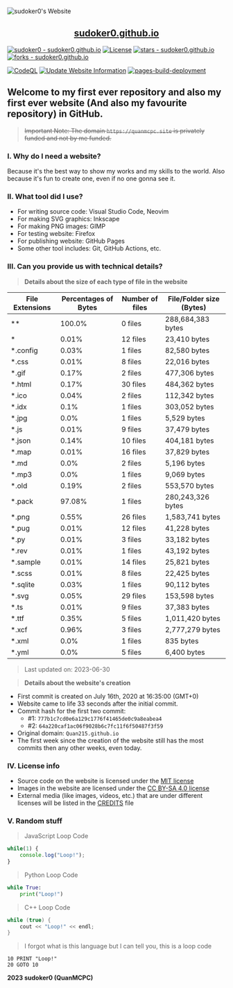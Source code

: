 <h1 style="text-align: center"></h1>

![sudoker0's Website](https://sudoker0.github.io/website/image/social_preview.png)

<p align="center">
    <a href="https://sudoker0.github.io">
        <h2 align="center">sudoker0.github.io</h2>
    </a>
</p>

[![sudoker0 - sudoker0.github.io](https://img.shields.io/static/v1?label=sudoker0&message=sudoker0.github.io&color=red&logo=github)](https://github.com/sudoker0/sudoker0.github.io)
[![License](https://img.shields.io/badge/License-MIT-red)](#-license)
[![stars - sudoker0.github.io](https://img.shields.io/github/stars/sudoker0/sudoker0.github.io?style=social)](https://github.com/sudoker0/sudoker0.github.io)
[![forks - sudoker0.github.io](https://img.shields.io/github/forks/sudoker0/sudoker0.github.io?style=social)](https://github.com/sudoker0/sudoker0.github.io)

[![CodeQL](https://github.com/sudoker0/sudoker0.github.io/actions/workflows/codeql-analysis.yml/badge.svg)](https://github.com/sudoker0/sudoker0.github.io/actions/workflows/codeql-analysis.yml)
[![Update Website Information](https://github.com/sudoker0/sudoker0.github.io/actions/workflows/update_site_info.yml/badge.svg)](https://github.com/sudoker0/sudoker0.github.io/actions/workflows/main.yml)
[![pages-build-deployment](https://github.com/sudoker0/sudoker0.github.io/actions/workflows/pages/pages-build-deployment/badge.svg)](https://github.com/sudoker0/sudoker0.github.io/actions/workflows/pages/pages-build-deployment)

## Welcome to my first ever repository and also my first ever website (And also my favourite repository) in GitHub.

> ~~Important Note: The domain `https://quanmcpc.site` is privately funded and not by me funded.~~

### I. Why do I need a website?
Because it's the best way to show my works and my skills to the world. Also because it's fun to create one, even if no one gonna see it.

### II. What tool did I use?
- For writing source code: Visual Studio Code, Neovim
- For making SVG graphics: Inkscape
- For making PNG images: GIMP
- For testing website: Firefox
- For publishing website: GitHub Pages
- Some other tool includes: Git, GitHub Actions, etc.

### III. Can you provide us with technical details?

> **Details about the size of each type of file in the website**
<!--python_data_start-->
File Extensions | Percentages of Bytes | Number of files | File/Folder size (Bytes)
----------------|--------------------- |-----------------|--------------------------
\*\* | 100.0% | 0 files | 288,684,383 bytes
\* | 0.01% | 12 files | 23,410 bytes
\*.config | 0.03% | 1 files | 82,580 bytes
\*.css | 0.01% | 8 files | 22,016 bytes
\*.gif | 0.17% | 2 files | 477,306 bytes
\*.html | 0.17% | 30 files | 484,362 bytes
\*.ico | 0.04% | 2 files | 112,342 bytes
\*.idx | 0.1% | 1 files | 303,052 bytes
\*.jpg | 0.0% | 1 files | 5,529 bytes
\*.js | 0.01% | 9 files | 37,479 bytes
\*.json | 0.14% | 10 files | 404,181 bytes
\*.map | 0.01% | 16 files | 37,829 bytes
\*.md | 0.0% | 2 files | 5,196 bytes
\*.mp3 | 0.0% | 1 files | 9,069 bytes
\*.old | 0.19% | 2 files | 553,570 bytes
\*.pack | 97.08% | 1 files | 280,243,326 bytes
\*.png | 0.55% | 26 files | 1,583,741 bytes
\*.pug | 0.01% | 12 files | 41,228 bytes
\*.py | 0.01% | 3 files | 33,182 bytes
\*.rev | 0.01% | 1 files | 43,192 bytes
\*.sample | 0.01% | 14 files | 25,821 bytes
\*.scss | 0.01% | 8 files | 22,425 bytes
\*.sqlite | 0.03% | 1 files | 90,112 bytes
\*.svg | 0.05% | 29 files | 153,598 bytes
\*.ts | 0.01% | 9 files | 37,383 bytes
\*.ttf | 0.35% | 5 files | 1,011,420 bytes
\*.xcf | 0.96% | 3 files | 2,777,279 bytes
\*.xml | 0.0% | 1 files | 835 bytes
\*.yml | 0.0% | 5 files | 6,400 bytes
> Last updated on: 2023-06-30
<!--python_data_stop-->

> **Details about the website's creation**
- First commit is created on July 16th, 2020 at 16:35:00 (GMT+0)
- Website came to life 33 seconds after the initial commit.
- Commit hash for the first two commit:
    - #1: `777b1c7cd0e6a129c1776f41465de0c9a8eabea4`
    - #2: `64a220caf1ac06f9028b6c7fc11f6f50487f3f59`
- Original domain: `Quan215.github.io`
- The first week since the creation of the website still has the most commits then any other weeks, even today.

### IV. License info
- Source code on the website is licensed under the [MIT license](/LICENSE)
- Images in the website are licensed under the [CC BY-SA 4.0 license](http://creativecommons.org/licenses/by-sa/4.0/)
- External media (like images, videos, etc.) that are under different licenses will be listed in the [CREDITS](/CREDITS.md) file

### V. Random stuff
> JavaScript Loop Code
```JavaScript
while(1) {
    console.log("Loop!");
}
```
> Python Loop Code
```Python
while True:
    print("Loop!")
```
> C++ Loop Code
```c++
while (true) {
    cout << "Loop!" << endl;
}
```
> I forgot what is this language but I can tell you, this is a loop code
```basic
10 PRINT "Loop!"
20 GOTO 10
```

**2023 sudoker0 (QuanMCPC)**

